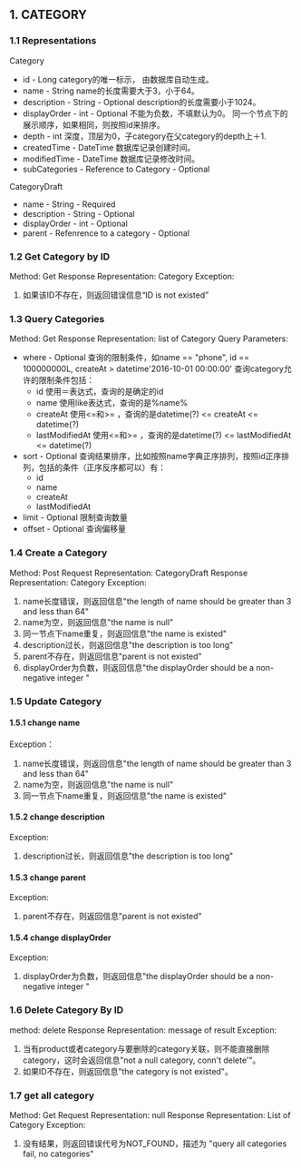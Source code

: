 ## 1. CATEGORY
### 1.1 Representations
Category
* id - Long 
  category的唯一标示， 由数据库自动生成。
* name - String
  name的长度需要大于3，小于64。
* description - String - Optional
  description的长度需要小于1024。
* displayOrder - int - Optional
  不能为负数，不填默认为0。
  同一个节点下的展示顺序，如果相同，则按照id来排序。  
* depth - int
  深度，顶层为0，子category在父category的depth上＋1.
* createdTime - DateTime
  数据库记录创建时间。
* modifiedTime - DateTime
  数据库记录修改时间。
* subCategories - Reference to Category - Optional

CategoryDraft
* name - String - Required
* description - String - Optional
* displayOrder - int - Optional
* parent - Refenrence to a category - Optional

### 1.2 Get Category by ID
Method: Get
Response Representation:  Category
Exception: 
1. 如果该ID不存在，则返回错误信息“ID is not existed”

### 1.3 Query Categories
Method: Get
Response Representation: list of Category
Query Parameters:
*   where - Optional
    查询的限制条件，如name == "phone", id == 100000000L, createAt > datetime'2016-10-01 00:00:00'
查询category允许的限制条件包括：
    * id 
      使用＝表达式，查询的是确定的id
    * name
      使用like表达式，查询的是%name%
    * createAt
      使用<=和>= ，查询的是datetime(?) <= createAt <= datetime(?)
    * lastModifiedAt
      使用<=和>= ，查询的是datetime(?) <= lastModifiedAt <= datetime(?)
* sort - Optional
    查询结果排序，比如按照name字典正序排列，按照id正序排列，包括的条件（正序反序都可以）有：
    * id 
    * name
    * createAt
    * lastModifiedAt
* limit - Optional
    限制查询数量
* offset - Optional
    查询偏移量

### 1.4 Create a Category
Method: Post
Request Representation: CategoryDraft
Response Representation: Category
Exception:
1. name长度错误，则返回信息"the length of name should be greater than 3 and less than 64"
2. name为空，则返回信息"the name is null"
3. 同一节点下name重复，则返回信息"the name is existed"
4. description过长，则返回信息"the description is too long"
5. parent不存在，则返回信息"parent is not existed"
6. displayOrder为负数，则返回信息"the displayOrder should be a non-negative integer "

### 1.5 Update Category
#### 1.5.1 change name
Exception：
1. name长度错误，则返回信息"the length of name should be greater than 3 and less than 64"
2. name为空，则返回信息"the name is null"
3. 同一节点下name重复，则返回信息"the name is existed"
#### 1.5.2 change description
Exception:
1. description过长，则返回信息"the description is too long"
#### 1.5.3 change parent
Exception:
1. parent不存在，则返回信息"parent is not existed"
#### 1.5.4 change displayOrder
Exception:
1. displayOrder为负数，则返回信息"the displayOrder should be a non-negative integer "

### 1.6 Delete Category By ID
method: delete
Response Representation: message of result
Exception:
1. 当有product或者category与要删除的category关联，则不能直接删除category，这时会返回信息"not a null category, conn't delete'"。
2. 如果ID不存在，则返回信息"the category is not existed"。

### 1.7 get all category
Method: Get
Request Representation: null
Response Representation: List of Category
Exception:
1. 没有结果，则返回错误代号为NOT_FOUND，描述为 "query all categories fail, no categories"